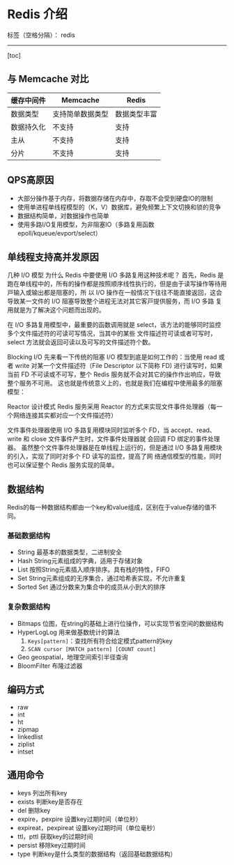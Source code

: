 # Redis 介绍

标签（空格分隔）： redis

---

[toc]

## 与 Memcache 对比

|缓存中间件|Memcache|Redis|
|---|---|---|
|数据类型|支持简单数据类型|数据类型丰富|
|数据持久化|不支持|支持|
|主从|不支持|支持|
|分片|不支持|支持|

## QPS高原因

- 大部分操作基于内存，将数据存储在内存中，存取不会受到硬盘IO的限制
- 使用单进程单线程模型的（K，V）数据库，避免频繁上下文切换和锁的竞争
- 数据结构简单，对数据操作也简单
- 使用多路I/O复用模型，为非阻塞IO（多路复用函数epoll/kqueue/evport/select）

## 单线程支持高并发原因

⼏种 I/O 模型
为什么 Redis 中要使⽤ I/O 多路复⽤这种技术呢？
⾸先，Redis 是跑在单线程中的，所有的操作都是按照顺序线性执⾏的，但是由于读写操作等待⽤⼾输⼊或输出都是阻塞的，所
以 I/O 操作在⼀般情况下往往不能直接返回，这会导致某⼀⽂件的 I/O 阻塞导致整个进程⽆法对其它客⼾提供服务，⽽ I/O 多路
复⽤就是为了解决这个问题⽽出现的。

在 I/O 多路复⽤模型中，最重要的函数调⽤就是 select，该⽅法的能够同时监控多个⽂件描述符的可读可写情况，当其中的某些
⽂件描述符可读或者可写时，select ⽅法就会返回可读以及可写的⽂件描述符个数。

Blocking I/O
先来看⼀下传统的阻塞 I/O 模型到底是如何⼯作的：当使⽤ read 或者 write 对某⼀个⽂件描述符（File Descriptor 以下简称 FD)
进⾏读写时，如果当前 FD 不可读或不可写，整个 Redis 服务就不会对其它的操作作出响应，导致整个服务不可⽤。
这也就是传统意义上的，也就是我们在编程中使⽤最多的阻塞模型：

Reactor 设计模式
Redis 服务采⽤ Reactor 的⽅式来实现⽂件事件处理器（每⼀个⽹络连接其实都对应⼀个⽂件描述符）

⽂件事件处理器使⽤ I/O 多路复⽤模块同时监听多个 FD，当 accept、read、write 和 close ⽂件事件产⽣时，⽂件事件处理器就
会回调 FD 绑定的事件处理器。
虽然整个⽂件事件处理器是在单线程上运⾏的，但是通过 I/O 多路复⽤模块的引⼊，实现了同时对多个 FD 读写的监控，提⾼了⽹
络通信模型的性能，同时也可以保证整个 Redis 服务实现的简单。

## 数据结构
Redis的每⼀种数据结构都由⼀个key和value组成，区别在于value存储的值不同。

### 基础数据结构

- String 最基本的数据类型，二进制安全
- Hash String元素组成的字典，适用于存储对象
- List 按照String元素插入顺序排序。具有栈的特性，FIFO
- Set String元素组成的无序集合，通过哈希表实现，不允许重复
- Sorted Set 通过分数来为集合中的成员从小到大的排序

### 复杂数据结构
- Bitmaps 位图，在string的基础上进行位操作，可以实现节省空间的数据结构
- HyperLogLog 用来做基数统计的算法
    1. `Keys[pattern]`：查找所有符合给定模式pattern的key
    2. `SCAN cursor [MATCH pattern] [COUNT count]`
- Geo geospatial，地理空间索引半径查询
- BloomFilter 布隆过滤器

## 编码方式

- raw
- int
- ht
- zipmap
- linkedlist
- ziplist
- intset

## 通用命令

- keys 列出所有key
- exists 判断key是否存在
- del 删除key
- expire，pexpire 设置key过期时间（单位秒）
- expireat，pexpireat 设置key过期时间（单位毫秒）
- ttl，pttl 获取key的过期时间
- persist 移除key过期时间
- type 判断key是什么类型的数据结构（返回基础数据结构）
    


